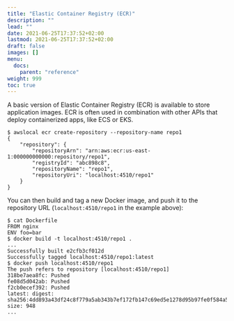 ```yaml
---
title: "Elastic Container Registry (ECR)"
description: ""
lead: ""
date: 2021-06-25T17:37:52+02:00
lastmod: 2021-06-25T17:37:52+02:00
draft: false
images: []
menu: 
  docs:
    parent: "reference"
weight: 999
toc: true
---
```


A basic version of Elastic Container Registry (ECR) is available to store application images. ECR is often used in combination with other APIs that deploy containerized apps, like ECS or EKS.

```
$ awslocal ecr create-repository --repository-name repo1
{
    "repository": {
        "repositoryArn": "arn:aws:ecr:us-east-1:000000000000:repository/repo1",
        "registryId": "abc898c8",
        "repositoryName": "repo1",
        "repositoryUri": "localhost:4510/repo1"
    }
}
```

You can then build and tag a new Docker image, and push it to the repository URL (`localhost:4510/repo1` in the example above):
```
$ cat Dockerfile
FROM nginx
ENV foo=bar
$ docker build -t localhost:4510/repo1 .
...
Successfully built e2cfb3cf012d
Successfully tagged localhost:4510/repo1:latest
$ docker push localhost:4510/repo1
The push refers to repository [localhost:4510/repo1]
318be7aea8fc: Pushed
fe08d5d042ab: Pushed
f2cb0ecef392: Pushed
latest: digest: sha256:4dd893a43df24c8f779a5ab343b7ef172fb147c69ed5e1278d95b97fe0f584a5 size: 948
...
```
